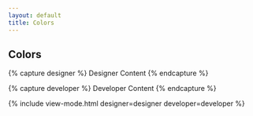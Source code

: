 ```yaml
---
layout: default
title: Colors
---
```

## Colors

{% capture designer %}
	Designer Content
{% endcapture %}

{% capture developer %}
	Developer Content
{% endcapture %}

{% include view-mode.html
	designer=designer
	developer=developer
%}
